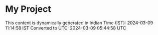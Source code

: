 # My Project

This content is dynamically generated in Indian Time (IST): 2024-03-09 11:14:58 IST
Converted to UTC: 2024-03-09 05:44:58 UTC
